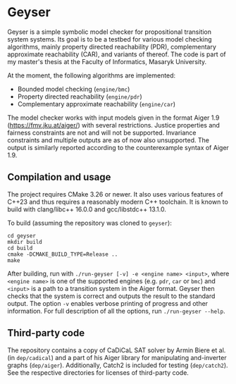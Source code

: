 # Geyser

Geyser is a simple symbolic model checker for propositional transition system
systems. Its goal is to be a testbed for various model checking algorithms,
mainly property directed reachability (PDR), complementary approximate
reachability (CAR), and variants of thereof. The code is part of my master's
thesis at the Faculty of Informatics, Masaryk University.

At the moment, the following algorithms are implemented:
- Bounded model checking (`engine/bmc`)
- Property directed reachability (`engine/pdr`)
- Complementary approximate reachability (`engine/car`)

The model checker works with input models given in the format Aiger 1.9
(https://fmv.jku.at/aiger/) with several restrictions. Justice properties and
fairness constraints are not and will not be supported. Invariance constraints
and multiple outputs are as of now also unsupported. The output is similarly
reported according to the counterexample syntax of Aiger 1.9.

## Compilation and usage

The project requires CMake 3.26 or newer. It also uses various features of
C++23 and thus requires a reasonably modern C++ toolchain. It is known to build
with clang/libc++ 16.0.0 and gcc/libstdc++ 13.1.0.

To build (assuming the repository was cloned to `geyser`):
```
cd geyser
mkdir build
cd build
cmake -DCMAKE_BUILD_TYPE=Release ..
make
```

After building, run with `./run-geyser [-v] -e <engine name> <input>`, where
`<engine name>` is one of the supported engines (e.g. `pdr`, `car` or `bmc`)
and `<input>` is a path to a transition system in the Aiger format. Geyser
then checks that the system is correct and outputs the result to the standard
output. The option `-v` enables verbose printing of progress and other
information. For full description of all the options, run
`./run-geyser --help`.

## Third-party code

The repository contains a copy of CaDiCaL SAT solver by Armin Biere et al. (in
`dep/cadical`) and a part of his Aiger library for manipulating and-inverter
graphs (`dep/aiger`). Additionally, Catch2 is included for testing (`dep/catch2`).
See the respective directories for licenses of third-party code.